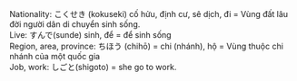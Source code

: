 Nationality: こくせき (kokuseki) cố hửu, định cư, sê dịch, đi = Vùng đất lâu đời người dân di chuyển sinh sống.<br/>
Live: すんで(sunde) sinh, để = để sinh sống<br/>
Region, area, province: ちほう (chihō) = chi (nhánh), hộ = Vùng thuộc chi nhánh của một quốc gia<br/>
Job, work: しごと(shigoto) = she go to work.<br/>
